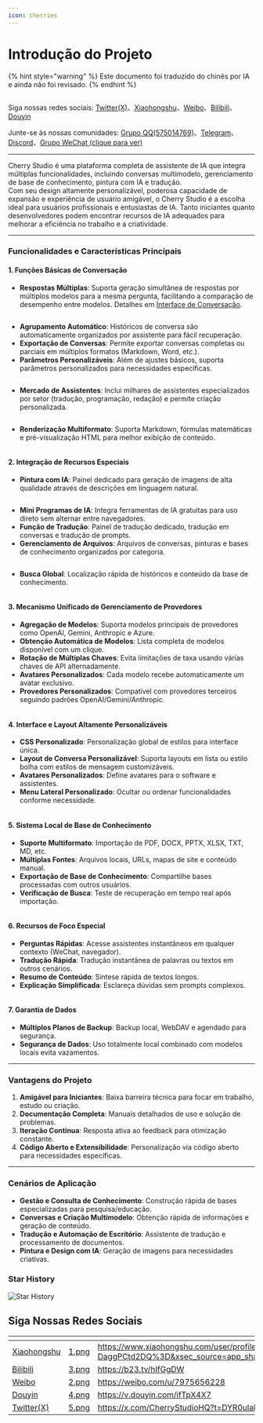 ```yaml
---
icon: cherries
---
```

# Introdução do Projeto


{% hint style="warning" %}
Este documento foi traduzido do chinês por IA e ainda não foi revisado.
{% endhint %}




<figure><img src=".gitbook/assets/docs-readme-banner1.png" alt=""><figcaption></figcaption></figure>

Siga nossas redes sociais: [Twitter(X)](https://x.com/CherryStudioHQ)、[Xiaohongshu](https://www.xiaohongshu.com/user/profile/662b6853000000000b031d9a)、[Weibo](https://weibo.com/u/7975656228)、[Bilibili](https://space.bilibili.com/3546657515898892)、[Douyin](https://www.douyin.com/user/MS4wLjABAAAAmw9A54m5J0hHVMQY5eGrVJ-EHDoOS0hgJ6M1F9MN2Tn2V163A0xrC4_KVzfmQSxC)

Junte-se às nossas comunidades: [Grupo QQ(575014769)](https://qm.qq.com/q/lo0D4qVZKi)、[Telegram](https://t.me/CherryStudioAI)、[Discord](https://discord.gg/wez8HtpxqQ)、[Grupo WeChat (clique para ver)](https://www.cherry-ai.com/#Community)

***

Cherry Studio é uma plataforma completa de assistente de IA que integra múltiplas funcionalidades, incluindo conversas multimodelo, gerenciamento de base de conhecimento, pintura com IA e tradução.  
Com seu design altamente personalizável, poderosa capacidade de expansão e experiência de usuário amigável, o Cherry Studio é a escolha ideal para usuários profissionais e entusiastas de IA. Tanto iniciantes quanto desenvolvedores podem encontrar recursos de IA adequados para melhorar a eficiência no trabalho e a criatividade.

***

### **Funcionalidades e Características Principais**

#### **1. Funções Básicas de Conversação**

* **Respostas Múltiplas**: Suporta geração simultânea de respostas por múltiplos modelos para a mesma pergunta, facilitando a comparação de desempenho entre modelos. Detalhes em [Interface de Conversação](cherrystudio/preview/chat.md).

<figure><img src=".gitbook/assets/docs-readme-1 (1).png" alt=""><figcaption></figcaption></figure>

* **Agrupamento Automático**: Históricos de conversa são automaticamente organizados por assistente para fácil recuperação.
* **Exportação de Conversas**: Permite exportar conversas completas ou parciais em múltiplos formatos (Markdown, Word, etc.).
* **Parâmetros Personalizáveis**: Além de ajustes básicos, suporta parâmetros personalizados para necessidades específicas.

<figure><img src=".gitbook/assets/docs-readme-2 (2).png" alt=""><figcaption></figcaption></figure>

* **Mercado de Assistentes**: Inclui milhares de assistentes especializados por setor (tradução, programação, redação) e permite criação personalizada.

<figure><img src=".gitbook/assets/docs-readme-4.png" alt=""><figcaption></figcaption></figure>

* **Renderização Multiformato**: Suporta Markdown, fórmulas matemáticas e pré-visualização HTML para melhor exibição de conteúdo.

<figure><img src=".gitbook/assets/docs-readme-3 (1).png" alt=""><figcaption></figcaption></figure>

#### **2. Integração de Recursos Especiais**

* **Pintura com IA**: Painel dedicado para geração de imagens de alta qualidade através de descrições em linguagem natural.

<figure><img src=".gitbook/assets/docs-readme-5.png" alt=""><figcaption></figcaption></figure>

* **Mini Programas de IA**: Integra ferramentas de IA gratuitas para uso direto sem alternar entre navegadores.
* **Função de Tradução**: Painel de tradução dedicado, tradução em conversas e tradução de prompts.
* **Gerenciamento de Arquivos**: Arquivos de conversas, pinturas e bases de conhecimento organizados por categoria.

<figure><img src=".gitbook/assets/docs-readme-6.png" alt=""><figcaption></figcaption></figure>

* **Busca Global**: Localização rápida de históricos e conteúdo da base de conhecimento.

<figure><img src=".gitbook/assets/docs-readme-7.png" alt=""><figcaption></figcaption></figure>

#### **3. Mecanismo Unificado de Gerenciamento de Provedores**

* **Agregação de Modelos**: Suporta modelos principais de provedores como OpenAI, Gemini, Anthropic e Azure.
* **Obtenção Automática de Modelos**: Lista completa de modelos disponível com um clique.
* **Rotação de Múltiplas Chaves**: Evita limitações de taxa usando várias chaves de API alternadamente.
* **Avatares Personalizados**: Cada modelo recebe automaticamente um avatar exclusivo.
* **Provedores Personalizados**: Compatível com provedores terceiros seguindo padrões OpenAI/Gemini/Anthropic.

<figure><img src=".gitbook/assets/docs-readme-8.png" alt=""><figcaption></figcaption></figure>

#### **4. Interface e Layout Altamente Personalizáveis**

* **CSS Personalizado**: Personalização global de estilos para interface única.
* **Layout de Conversa Personalizável**: Suporta layouts em lista ou estilo bolha com estilos de mensagem customizáveis.
* **Avatares Personalizados**: Define avatares para o software e assistentes.
* **Menu Lateral Personalizado**: Ocultar ou ordenar funcionalidades conforme necessidade.

<figure><img src=".gitbook/assets/docs-readme-9.png" alt=""><figcaption></figcaption></figure>

#### **5. Sistema Local de Base de Conhecimento**

* **Suporte Multiformato**: Importação de PDF, DOCX, PPTX, XLSX, TXT, MD, etc.
* **Múltiplas Fontes**: Arquivos locais, URLs, mapas de site e conteúdo manual.
* **Exportação de Base de Conhecimento**: Compartilhe bases processadas com outros usuários.
* **Verificação de Busca**: Teste de recuperação em tempo real após importação.

<figure><img src=".gitbook/assets/docs-readme-10.png" alt=""><figcaption></figcaption></figure>

#### **6. Recursos de Foco Especial**

* **Perguntas Rápidas**: Acesse assistentes instantâneos em qualquer contexto (WeChat, navegador).
* **Tradução Rápida**: Tradução instantânea de palavras ou textos em outros cenários.
* **Resumo de Conteúdo**: Síntese rápida de textos longos.
* **Explicação Simplificada**: Esclareça dúvidas sem prompts complexos.

<figure><img src=".gitbook/assets/docs-readme-11.png" alt=""><figcaption></figcaption></figure>

#### **7. Garantia de Dados**

* **Múltiplos Planos de Backup**: Backup local, WebDAV e agendado para segurança.
* **Segurança de Dados**: Uso totalmente local combinado com modelos locais evita vazamentos.

***

### **Vantagens do Projeto**

1. **Amigável para Iniciantes**: Baixa barreira técnica para focar em trabalho, estudo ou criação.
2. **Documentação Completa**: Manuais detalhados de uso e solução de problemas.
3. **Iteração Contínua**: Resposta ativa ao feedback para otimização constante.
4. **Código Aberto e Extensibilidade**: Personalização via código aberto para necessidades específicas.

***

### **Cenários de Aplicação**

* **Gestão e Consulta de Conhecimento**: Construção rápida de bases especializadas para pesquisa/educação.
* **Conversas e Criação Multimodelo**: Obtenção rápida de informações e geração de conteúdo.
* **Tradução e Automação de Escritório**: Assistente de tradução e processamento de documentos.
* **Pintura e Design com IA**: Geração de imagens para necessidades criativas.

### Star History

![Star History](https://urlscan.io/liveshot/?width=1300\&height=620\&url=https://cherrystarhistory.ocool.online/)

## Siga Nossas Redes Sociais

<table data-view="cards"><thead><tr><th></th><th data-hidden data-card-cover data-type="files"></th><th data-hidden data-card-target data-type="content-ref"></th></tr></thead><tbody><tr><td><a href="https://www.xiaohongshu.com/user/profile/662b6853000000000b031d9a?xsec_token=YB_1nKvlH4r5hPYVVbbsNHF8Y6n6AKlm5-DaggPCtd2DQ%3D&#x26;xsec_source=app_share&#x26;xhsshare=CopyLink&#x26;appuid=662b6853000000000b031d9a&#x26;apptime=1738627324&#x26;share_id=ace5db41b5954fab8d98a2a7865a62bc&#x26;share_channel=copy_link">Xiaohongshu</a></td><td><a href=".gitbook/assets/1.png">1.png</a></td><td><a href="https://www.xiaohongshu.com/user/profile/662b6853000000000b031d9a?xsec_token=YB_1nKvlH4r5hPYVVbbsNHF8Y6n6AKlm5-DaggPCtd2DQ%3D&#x26;xsec_source=app_share&#x26;xhsshare=CopyLink&#x26;appuid=662b6853000000000b031d9a&#x26;apptime=1738627324&#x26;share_id=ace5db41b5954fab8d98a2a7865a62bc&#x26;share_channel=copy_link">https://www.xiaohongshu.com/user/profile/662b6853000000000b031d9a?xsec_token=YB_1nKvlH4r5hPYVVbbsNHF8Y6n6AKlm5-DaggPCtd2DQ%3D&#x26;xsec_source=app_share&#x26;xhsshare=CopyLink&#x26;appuid=662b6853000000000b031d9a&#x26;apptime=1738627324&#x26;share_id=ace5db41b5954fab8d98a2a7865a62bc&#x26;share_channel=copy_link</a></td></tr><tr><td><a href="https://b23.tv/hIfGgDW">Bilibili</a></td><td><a href=".gitbook/assets/3.png">3.png</a></td><td><a href="https://b23.tv/hIfGgDW">https://b23.tv/hIfGgDW</a></td></tr><tr><td><a href="https://weibo.com/u/7975656228">Weibo</a></td><td><a href=".gitbook/assets/2.png">2.png</a></td><td><a href="https://weibo.com/u/7975656228">https://weibo.com/u/7975656228</a></td></tr><tr><td><a href="https://v.douyin.com/ifTpX4X7">Douyin</a></td><td><a href=".gitbook/assets/4.png">4.png</a></td><td><a href="https://v.douyin.com/ifTpX4X7">https://v.douyin.com/ifTpX4X7</a></td></tr><tr><td><a href="https://x.com/CherryStudioHQ?t=DYR0ulaLur-bO4Us3bG79A&#x26;s=05">Twitter(X)</a></td><td><a href=".gitbook/assets/5.png">5.png</a></td><td><a href="https://x.com/CherryStudioHQ?t=DYR0ulaLur-bO4Us3bG79A&#x26;s=05">https://x.com/CherryStudioHQ?t=DYR0ulaLur-bO4Us3bG79A&#x26;s=05</a></td></tr></tbody></table>